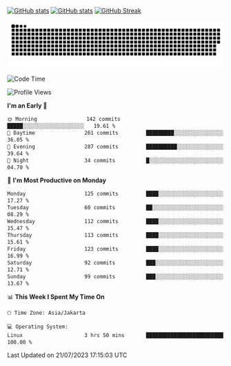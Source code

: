 [![GitHub stats](https://github-readme-stats.vercel.app/api?username=aurelioklv&card_width=500&show_icons=true&rank_icon=github&theme=solarized-dark#gh-dark-mode-only)](https://github.com/anuraghazra/github-readme-stats#gh-dark-mode-only)
[![GitHub stats](https://github-readme-stats.vercel.app/api?username=aurelioklv&card_width=500&show_icons=true&rank_icon=github&theme=buefy#gh-light-mode-only)](https://github.com/anuraghazra/github-readme-stats#gh-light-mode-only)
[![GitHub Streak](https://streak-stats.demolab.com/?user=aurelioklv&card_width=336&theme=solarized-dark)](https://git.io/streak-stats)

<picture>
  <source media="(prefers-color-scheme: dark)" srcset="https://raw.githubusercontent.com/aurelioklv/aurelioklv/snake-output/github-contribution-grid-snake-dark.svg">
  <source media="(prefers-color-scheme: light)" srcset="https://raw.githubusercontent.com/aurelioklv/aurelioklv/snake-output/github-contribution-grid-snake.svg">
  <img alt="github contribution grid snake animation" src="https://raw.githubusercontent.com/aurelioklv/aurelioklv/snake-output/github-contribution-grid-snake.svg">
</picture>

<!--START_SECTION:waka-->
![Code Time](http://img.shields.io/badge/Code%20Time-120%20hrs%207%20mins-blue)

![Profile Views](http://img.shields.io/badge/Profile%20Views-97-blue)

**I'm an Early 🐤** 

```text
🌞 Morning                142 commits         █████░░░░░░░░░░░░░░░░░░░░   19.61 % 
🌆 Daytime                261 commits         █████████░░░░░░░░░░░░░░░░   36.05 % 
🌃 Evening                287 commits         ██████████░░░░░░░░░░░░░░░   39.64 % 
🌙 Night                  34 commits          █░░░░░░░░░░░░░░░░░░░░░░░░   04.70 % 
```
📅 **I'm Most Productive on Monday** 

```text
Monday                   125 commits         ████░░░░░░░░░░░░░░░░░░░░░   17.27 % 
Tuesday                  60 commits          ██░░░░░░░░░░░░░░░░░░░░░░░   08.29 % 
Wednesday                112 commits         ████░░░░░░░░░░░░░░░░░░░░░   15.47 % 
Thursday                 113 commits         ████░░░░░░░░░░░░░░░░░░░░░   15.61 % 
Friday                   123 commits         ████░░░░░░░░░░░░░░░░░░░░░   16.99 % 
Saturday                 92 commits          ███░░░░░░░░░░░░░░░░░░░░░░   12.71 % 
Sunday                   99 commits          ███░░░░░░░░░░░░░░░░░░░░░░   13.67 % 
```


📊 **This Week I Spent My Time On** 

```text
🕑︎ Time Zone: Asia/Jakarta

💻 Operating System: 
Linux                    3 hrs 50 mins       █████████████████████████   100.00 % 
```


 Last Updated on 21/07/2023 17:15:03 UTC
<!--END_SECTION:waka-->
